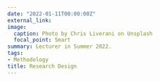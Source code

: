 ```yaml
---
date: "2022-01-11T00:00:00Z"
external_link: 
image:
  caption: Photo by Chris Liverani on Unsplash
  focal_point: Smart
summary: Lecturer in Summer 2022.
tags:
- Methodology
title: Research Design
---
```


